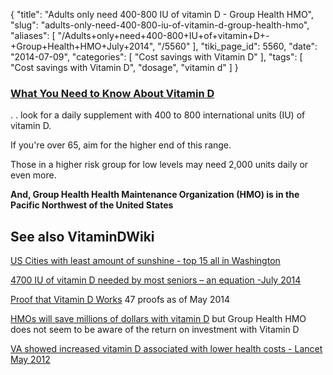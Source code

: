 {
    "title": "Adults only need 400-800 IU of vitamin D - Group Health HMO",
    "slug": "adults-only-need-400-800-iu-of-vitamin-d-group-health-hmo",
    "aliases": [
        "/Adults+only+need+400-800+IU+of+vitamin+D+-+Group+Health+HMO+July+2014",
        "/5560"
    ],
    "tiki_page_id": 5560,
    "date": "2014-07-09",
    "categories": [
        "Cost savings with Vitamin D"
    ],
    "tags": [
        "Cost savings with Vitamin D",
        "dosage",
        "vitamin d"
    ]
}


### [What You Need to Know About Vitamin D](https://www1.ghc.org/html/public/health-wellness/nutrition/vitaminD.html)

. . look for a daily supplement with 400 to 800 international units (IU) of vitamin D. 

If you're over 65, aim for the higher end of this range. 

Those in a higher risk group for low levels may need 2,000 units daily or even more.

 **And, Group Health Health Maintenance Organization (HMO) is in the Pacific Northwest of the United States** 

## See also VitaminDWiki

[US Cities with least amount of sunshine - top 15 all in Washington](/posts/us-cities-with-least-amount-of-sunshine-top-15-all-in-washington) 

[4700 IU of vitamin D needed by most seniors – an equation -July 2014](/posts/4700-iu-of-vitamin-d-needed-by-most-seniors-an-equation)

[Proof that Vitamin D Works](/posts/proof-that-vitamin-d-works) 47 proofs as of May 2014

[HMOs will save millions of dollars with vitamin D](/posts/hmos-will-save-millions-of-dollars-with-vitamin-d) but Group Health HMO does not seem to be aware of the return on investment with Vitamin D

[VA showed increased vitamin D associated with lower health costs - Lancet May 2012](/posts/va-showed-increased-vitamin-d-associated-with-lower-health-costs-lancet)